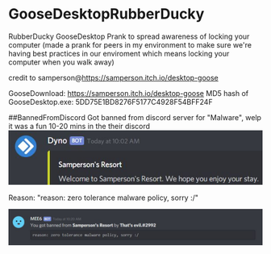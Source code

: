 # GooseDesktopRubberDucky
RubberDucky GooseDesktop Prank to spread awareness of locking your computer (made a  prank for peers in my environment to make sure we're having best practices in our enviroment which means locking your computer when you walk away)

credit to samperson@https://samperson.itch.io/desktop-goose

GooseDownload: https://samperson.itch.io/desktop-goose
MD5 hash of GooseDesktop.exe: 5DD75E1BD8276F5177C4928F54BFF24F

##BannedFromDiscord
Got banned from discord server for "Malware", welp it was a fun 10-20 mins in the their discord
![NotEvenMalwareThough](https://github.com/csandoval63/GooseDesktopRubberDucky/blob/master/time.JPG)

Reason: "reason: zero tolerance malware policy, sorry :/"

![NotEvenMalwareThough](https://github.com/csandoval63/GooseDesktopRubberDucky/blob/master/bannedLol.JPG)

